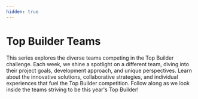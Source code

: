 ```yaml
---
hidden: true
---
```


# Top Builder Teams

This series explores the diverse teams competing in the Top Builder challenge. Each week, we shine a spotlight on a different team, diving into their project goals, development approach, and unique perspectives. Learn about the innovative solutions, collaborative strategies, and individual experiences that fuel the Top Builder competition. Follow along as we look inside the teams striving to be this year's Top Builder!
